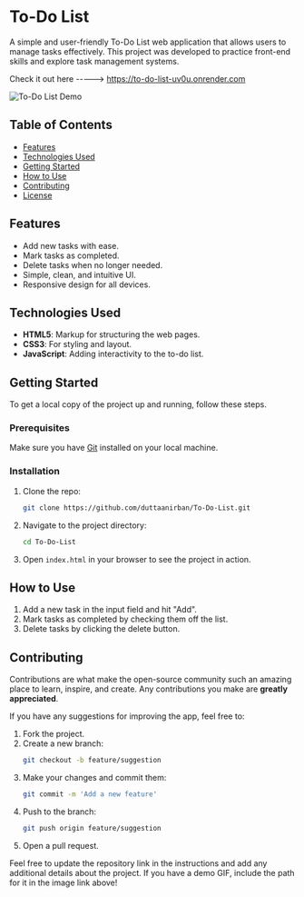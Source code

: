 # To-Do List

A simple and user-friendly To-Do List web application that allows users to manage tasks effectively. This project was developed to practice front-end skills and explore task management systems.

Check it out here -----> https://to-do-list-uv0u.onrender.com

![To-Do List Demo](https://github.com/duttaanirban/To-Do-List/raw/main/demo.gif)

## Table of Contents
- [Features](#features)
- [Technologies Used](#technologies-used)
- [Getting Started](#getting-started)
- [How to Use](#how-to-use)
- [Contributing](#contributing)
- [License](#license)

## Features
- Add new tasks with ease.
- Mark tasks as completed.
- Delete tasks when no longer needed.
- Simple, clean, and intuitive UI.
- Responsive design for all devices.

## Technologies Used
- **HTML5**: Markup for structuring the web pages.
- **CSS3**: For styling and layout.
- **JavaScript**: Adding interactivity to the to-do list.

## Getting Started
To get a local copy of the project up and running, follow these steps.

### Prerequisites
Make sure you have [Git](https://git-scm.com/) installed on your local machine.

### Installation
1. Clone the repo:
    ```bash
    git clone https://github.com/duttaanirban/To-Do-List.git
    ```

2. Navigate to the project directory:
    ```bash
    cd To-Do-List
    ```

3. Open `index.html` in your browser to see the project in action.

## How to Use
1. Add a new task in the input field and hit "Add".
2. Mark tasks as completed by checking them off the list.
3. Delete tasks by clicking the delete button.

## Contributing
Contributions are what make the open-source community such an amazing place to learn, inspire, and create. Any contributions you make are **greatly appreciated**.

If you have any suggestions for improving the app, feel free to:
1. Fork the project.
2. Create a new branch:
    ```bash
    git checkout -b feature/suggestion
    ```
3. Make your changes and commit them:
    ```bash
    git commit -m 'Add a new feature'
    ```
4. Push to the branch:
    ```bash
    git push origin feature/suggestion
    ```
5. Open a pull request.


Feel free to update the repository link in the instructions and add any additional details about the project. If you have a demo GIF, include the path for it in the image link above!
